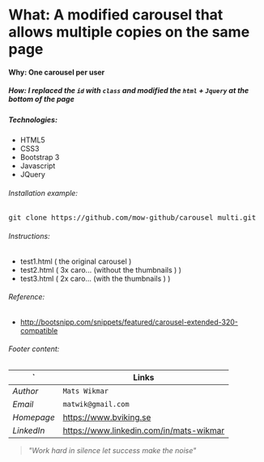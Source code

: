 # What: A modified carousel that allows multiple copies on the same page
#### Why: One carousel per user
##### How: I replaced the ```id``` with ```class``` and modified the ```html``` + ```Jquery``` at the bottom of the page

##### Technologies:
* HTML5
* CSS3
* Bootstrap 3
* Javascript
* JQuery

###### Installation example:
<pre>git clone https://github.com/mow-github/carousel_multi.git</pre>

###### Instructions:
* test1.html ( the original carousel )
* test2.html ( 3x caro... (without the thumbnails ) )
* test3.html ( 2x caro... (with the thumbnails ) )

###### Reference:
* http://bootsnipp.com/snippets/featured/carousel-extended-320-compatible


###### Footer content:
 `         | Links                                   |
---------- | --------------------------------------- |
*Author*   | `Mats Wikmar`                           |
*Email*    | `matwik@gmail.com`                      |
*Homepage* | https://www.bviking.se                  |
*LinkedIn* | https://www.linkedin.com/in/mats-wikmar |

> _"Work hard in silence let success make the noise"_
